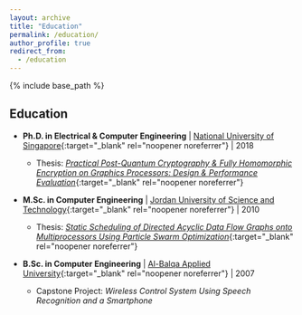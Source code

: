 ```yaml
---
layout: archive
title: "Education"
permalink: /education/
author_profile: true
redirect_from:
  - /education
---
```


{% include base_path %}

## Education
* **Ph.D. in Electrical & Computer Engineering** | [National University of Singapore](https://www.nus.edu.sg/){:target="_blank" rel="noopener noreferrer"} | 2018
  * Thesis: [*Practical Post-Quantum Cryptography & Fully Homomorphic Encryption on Graphics Processors: Design & Performance Evaluation*](https://scholarbank.nus.edu.sg/handle/10635/152822){:target="_blank" rel="noopener noreferrer"}

* **M.Sc. in Computer Engineering** | [Jordan University of Science and Technology](https://www.just.edu.jo/Pages/Default.aspx){:target="_blank" rel="noopener noreferrer"} | 2010
  * Thesis: [*Static Scheduling of Directed Acyclic Data Flow Graphs onto Multiprocessors Using Particle Swarm Optimization*](https://services.just.jo/Portal_NewPortfolio/Abstract/14313.html){:target="_blank" rel="noopener noreferrer"}

* **B.Sc. in Computer Engineering** | [Al-Balqa Applied University](https://www.bau.edu.jo/index.aspx){:target="_blank" rel="noopener noreferrer"} | 2007
  * Capstone Project: *Wireless Control System Using Speech Recognition and a Smartphone*
